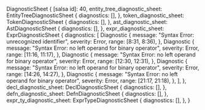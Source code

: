 DiagnosticSheet {
    [salsa id]: 40,
    entity_tree_diagnostic_sheet: EntityTreeDiagnosticSheet {
        diagnostics: [],
    },
    token_diagnostic_sheet: TokenDiagnosticSheet {
        diagnostics: [],
    },
    ast_diagnostic_sheet: AstDiagnosticSheet {
        diagnostics: [],
    },
    expr_diagnostic_sheet: ExprDiagnosticSheet {
        diagnostics: [
            Diagnostic {
                message: "Syntax Error: unrecognized identifier",
                severity: Error,
                range: [8:31, 8:36),
            },
            Diagnostic {
                message: "Syntax Error: no left operand for binary operator",
                severity: Error,
                range: [11:16, 11:17),
            },
            Diagnostic {
                message: "Syntax Error: no left operand for binary operator",
                severity: Error,
                range: [12:30, 12:31),
            },
            Diagnostic {
                message: "Syntax Error: no left operand for binary operator",
                severity: Error,
                range: [14:26, 14:27),
            },
            Diagnostic {
                message: "Syntax Error: no left operand for binary operator",
                severity: Error,
                range: [21:17, 21:18),
            },
        ],
    },
    decl_diagnostic_sheet: DeclDiagnosticSheet {
        diagnostics: [],
    },
    defn_diagnostic_sheet: DefnDiagnosticSheet {
        diagnostics: [],
    },
    expr_ty_diagnostic_sheet: ExprTypeDiagnosticSheet {
        diagnostics: [],
    },
}